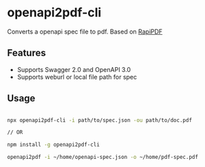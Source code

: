 # openapi2pdf-cli

Converts a openapi spec file to pdf. Based on [RapiPDF](https://github.com/mrin9/RapiPdf)

## Features

- Supports Swagger 2.0 and OpenAPI 3.0
- Supports weburl or local file path for spec

## Usage

```bash

npx openapi2pdf-cli -i path/to/spec.json -ou path/to/doc.pdf

// OR

npm install -g openapi2pdf-cli

openapi2pdf -i ~/home/openapi-spec.json -o ~/home/pdf-spec.pdf

```
